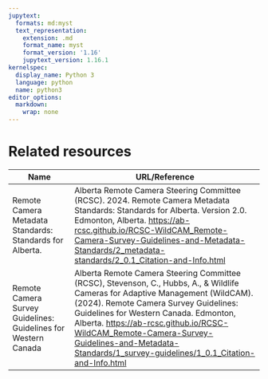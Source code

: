 ```yaml
---
jupytext:
  formats: md:myst
  text_representation:
    extension: .md
    format_name: myst
    format_version: '1.16'
    jupytext_version: 1.16.1
kernelspec:
  display_name: Python 3
  language: python
  name: python3
editor_options:
  markdown:
    wrap: none
---
```


# Related resources

| Name | URL/Reference |
| -- | -- |
| Remote Camera Metadata Standards: Standards for Alberta. | Alberta Remote Camera Steering Committee (RCSC). 2024. Remote Camera Metadata Standards: Standards for Alberta. Version 2.0. Edmonton, Alberta. <https://ab-rcsc.github.io/RCSC-WildCAM_Remote-Camera-Survey-Guidelines-and-Metadata-Standards/2_metadata-standards/2_0.1_Citation-and-Info.html> |
| Remote Camera Survey Guidelines: Guidelines for Western Canada | Alberta Remote Camera Steering Committee (RCSC), Stevenson, C., Hubbs, A., & Wildlife Cameras for Adaptive Management (WildCAM). (2024). Remote Camera Survey Guidelines: Guidelines for Western Canada. Edmonton, Alberta. <https://ab-rcsc.github.io/RCSC-WildCAM_Remote-Camera-Survey-Guidelines-and-Metadata-Standards/1_survey-guidelines/1_0.1_Citation-and-Info.html> |